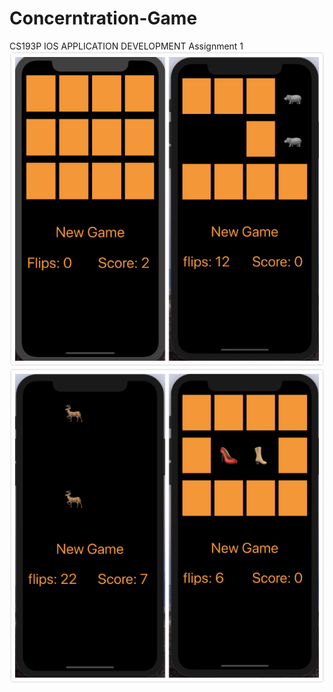 # Concerntration-Game
CS193P IOS APPLICATION DEVELOPMENT Assignment 1 
![image](https://github.com/rayray199085/Concerntration-Game/blob/master/images/concerntration_game_0.jpg)
![image](https://github.com/rayray199085/Concerntration-Game/blob/master/images/concerntration_game_1.jpg)
